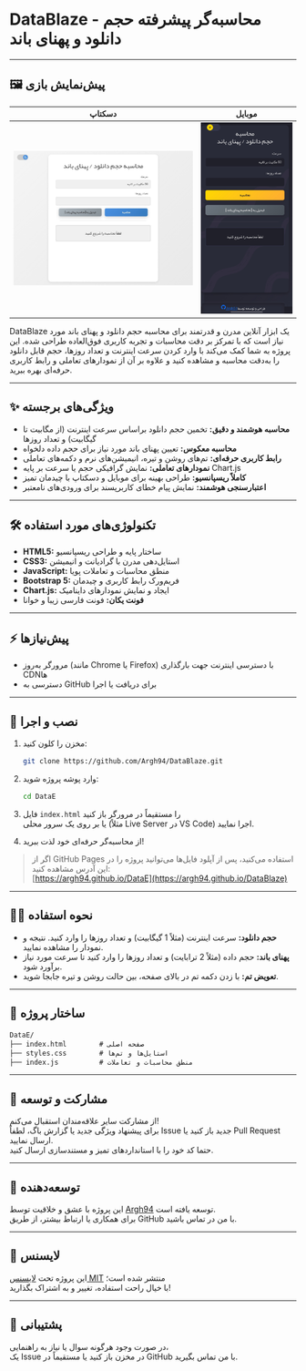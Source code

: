 # DataBlaze - محاسبه‌گر پیشرفته حجم دانلود و پهنای باند

---

## 🖼️ پیش‌نمایش بازی

| دسکتاپ | موبایل |
|--------|--------|
| ![پیش‌نمایش دسکتاپ](https://github.com/Argh94/DataBlaze/blob/main/screenshot/Ds.png) | ![پیش‌نمایش موبایل](https://github.com/Argh94/DataBlaze/blob/main/screenshot/mo.png) |
DataBlaze یک ابزار آنلاین مدرن و قدرتمند برای محاسبه حجم دانلود و پهنای باند مورد نیاز است که با تمرکز بر دقت محاسبات و تجربه کاربری فوق‌العاده طراحی شده. این پروژه به شما کمک می‌کند با وارد کردن سرعت اینترنت و تعداد روزها، حجم قابل دانلود را به‌دقت محاسبه و مشاهده کنید و علاوه بر آن از نمودارهای تعاملی و رابط کاربری حرفه‌ای بهره ببرید.

---

## ✨ ویژگی‌های برجسته

- **محاسبه هوشمند و دقیق:** تخمین حجم دانلود براساس سرعت اینترنت (از مگابیت تا گیگابیت) و تعداد روزها  
- **محاسبه معکوس:** تعیین پهنای باند مورد نیاز برای حجم داده دلخواه
- **رابط کاربری حرفه‌ای:** تم‌های روشن و تیره، انیمیشن‌های نرم و دکمه‌های تعاملی
- **نمودارهای تعاملی:** نمایش گرافیکی حجم یا سرعت بر پایه Chart.js
- **کاملاً ریسپانسیو:** طراحی بهینه برای موبایل و دسکتاپ با چیدمان تمیز
- **اعتبارسنجی هوشمند:** نمایش پیام خطای کاربرپسند برای ورودی‌های نامعتبر

---

## 🛠️ تکنولوژی‌های مورد استفاده

- **HTML5:** ساختار پایه و طراحی ریسپانسیو
- **CSS3:** استایل‌دهی مدرن با گرادیانت و انیمیشن
- **JavaScript:** منطق محاسبات و تعاملات پویا
- **Bootstrap 5:** فریم‌ورک رابط کاربری و چیدمان
- **Chart.js:** ایجاد و نمایش نمودارهای داینامیک
- **فونت یکان:** فونت فارسی زیبا و خوانا

---

## ⚡ پیش‌نیازها

- مرورگر به‌روز (مانند Chrome یا Firefox) با دسترسی اینترنت جهت بارگذاری CDNها
- دسترسی به GitHub برای دریافت یا اجرا

---

## 🚀 نصب و اجرا

1. مخزن را کلون کنید:
   ```bash
   git clone https://github.com/Argh94/DataBlaze.git
   ```
2. وارد پوشه پروژه شوید:
   ```bash
   cd DataE
   ```
3. فایل `index.html` را مستقیماً در مرورگر باز کنید  
   یا بر روی یک سرور محلی (مثلاً Live Server در VS Code) اجرا نمایید.

4. از محاسبه‌گر حرفه‌ای خود لذت ببرید!

> اگر از GitHub Pages استفاده می‌کنید، پس از آپلود فایل‌ها می‌توانید پروژه را در این آدرس مشاهده کنید:  
> [https://argh94.github.io/DataE](https://argh94.github.io/DataBlaze)

---

## 🧑‍💻 نحوه استفاده

- **حجم دانلود:** سرعت اینترنت (مثلاً 1 گیگابیت) و تعداد روزها را وارد کنید. نتیجه و نمودار را مشاهده نمایید.
- **پهنای باند:** حجم داده (مثلاً 2 ترابایت) و تعداد روزها را وارد کنید تا سرعت مورد نیاز برآورد شود.
- **تعویض تم:** با زدن دکمه تم در بالای صفحه، بین حالت روشن و تیره جابجا شوید.

---

## 📂 ساختار پروژه

```
DataE/
├── index.html        # صفحه اصلی
├── styles.css        # استایل‌ها و تم‌ها
├── index.js          # منطق محاسبات و تعاملات
```

---

## 🤝 مشارکت و توسعه

از مشارکت سایر علاقه‌مندان استقبال می‌کنم!  
برای پیشنهاد ویژگی جدید یا گزارش باگ، لطفاً Issue جدید باز کنید یا Pull Request ارسال نمایید.  
حتما کد خود را با استانداردهای تمیز و مستندسازی ارسال کنید.

---

## 👤 توسعه‌دهنده

این پروژه با عشق و خلاقیت توسط [Argh94](https://github.com/Argh94) توسعه یافته است.  
برای همکاری یا ارتباط بیشتر، از طریق GitHub با من در تماس باشید.

---

## 📄 لایسنس

این پروژه تحت [لایسنس MIT](LICENSE) منتشر شده است؛  
با خیال راحت استفاده، تغییر و به اشتراک بگذارید!

---

## 💬 پشتیبانی

در صورت وجود هرگونه سوال یا نیاز به راهنمایی،  
یک Issue در مخزن باز کنید یا مستقیماً در GitHub با من تماس بگیرید.
